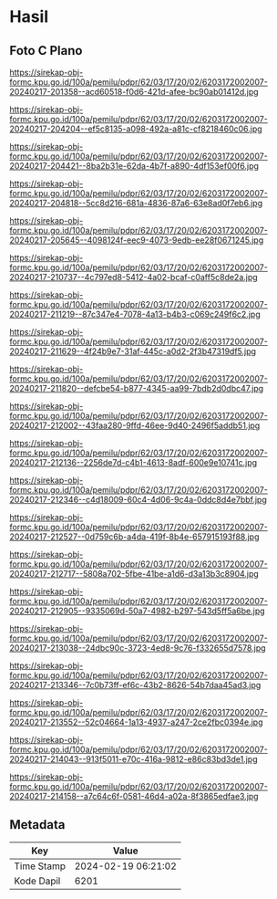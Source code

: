 # Hasil

## Foto C Plano

https://sirekap-obj-formc.kpu.go.id/100a/pemilu/pdpr/62/03/17/20/02/6203172002007-20240217-201358--acd60518-f0d6-421d-afee-bc90ab01412d.jpg

https://sirekap-obj-formc.kpu.go.id/100a/pemilu/pdpr/62/03/17/20/02/6203172002007-20240217-204204--ef5c8135-a098-492a-a81c-cf8218460c06.jpg

https://sirekap-obj-formc.kpu.go.id/100a/pemilu/pdpr/62/03/17/20/02/6203172002007-20240217-204421--8ba2b31e-62da-4b7f-a890-4df153ef00f6.jpg

https://sirekap-obj-formc.kpu.go.id/100a/pemilu/pdpr/62/03/17/20/02/6203172002007-20240217-204818--5cc8d216-681a-4836-87a6-63e8ad0f7eb6.jpg

https://sirekap-obj-formc.kpu.go.id/100a/pemilu/pdpr/62/03/17/20/02/6203172002007-20240217-205645--4098124f-eec9-4073-9edb-ee28f0671245.jpg

https://sirekap-obj-formc.kpu.go.id/100a/pemilu/pdpr/62/03/17/20/02/6203172002007-20240217-210737--4c797ed8-5412-4a02-bcaf-c0aff5c8de2a.jpg

https://sirekap-obj-formc.kpu.go.id/100a/pemilu/pdpr/62/03/17/20/02/6203172002007-20240217-211219--87c347e4-7078-4a13-b4b3-c069c249f6c2.jpg

https://sirekap-obj-formc.kpu.go.id/100a/pemilu/pdpr/62/03/17/20/02/6203172002007-20240217-211629--4f24b9e7-31af-445c-a0d2-2f3b47319df5.jpg

https://sirekap-obj-formc.kpu.go.id/100a/pemilu/pdpr/62/03/17/20/02/6203172002007-20240217-211820--defcbe54-b877-4345-aa99-7bdb2d0dbc47.jpg

https://sirekap-obj-formc.kpu.go.id/100a/pemilu/pdpr/62/03/17/20/02/6203172002007-20240217-212002--43faa280-9ffd-46ee-9d40-2496f5addb51.jpg

https://sirekap-obj-formc.kpu.go.id/100a/pemilu/pdpr/62/03/17/20/02/6203172002007-20240217-212136--2256de7d-c4b1-4613-8adf-600e9e10741c.jpg

https://sirekap-obj-formc.kpu.go.id/100a/pemilu/pdpr/62/03/17/20/02/6203172002007-20240217-212346--c4d18009-60c4-4d06-9c4a-0ddc8d4e7bbf.jpg

https://sirekap-obj-formc.kpu.go.id/100a/pemilu/pdpr/62/03/17/20/02/6203172002007-20240217-212527--0d759c6b-a4da-419f-8b4e-657915193f88.jpg

https://sirekap-obj-formc.kpu.go.id/100a/pemilu/pdpr/62/03/17/20/02/6203172002007-20240217-212717--5808a702-5fbe-41be-a1d6-d3a13b3c8904.jpg

https://sirekap-obj-formc.kpu.go.id/100a/pemilu/pdpr/62/03/17/20/02/6203172002007-20240217-212905--9335069d-50a7-4982-b297-543d5ff5a6be.jpg

https://sirekap-obj-formc.kpu.go.id/100a/pemilu/pdpr/62/03/17/20/02/6203172002007-20240217-213038--24dbc90c-3723-4ed8-9c76-f332655d7578.jpg

https://sirekap-obj-formc.kpu.go.id/100a/pemilu/pdpr/62/03/17/20/02/6203172002007-20240217-213346--7c0b73ff-ef6c-43b2-8626-54b7daa45ad3.jpg

https://sirekap-obj-formc.kpu.go.id/100a/pemilu/pdpr/62/03/17/20/02/6203172002007-20240217-213552--52c04664-1a13-4937-a247-2ce2fbc0394e.jpg

https://sirekap-obj-formc.kpu.go.id/100a/pemilu/pdpr/62/03/17/20/02/6203172002007-20240217-214043--913f5011-e70c-416a-9812-e86c83bd3de1.jpg

https://sirekap-obj-formc.kpu.go.id/100a/pemilu/pdpr/62/03/17/20/02/6203172002007-20240217-214158--a7c64c6f-0581-46d4-a02a-8f3865edfae3.jpg


## Metadata

| Key        | Value               |
| ---------- | ------------------- |
| Time Stamp | 2024-02-19 06:21:02 |
| Kode Dapil | 6201                |



